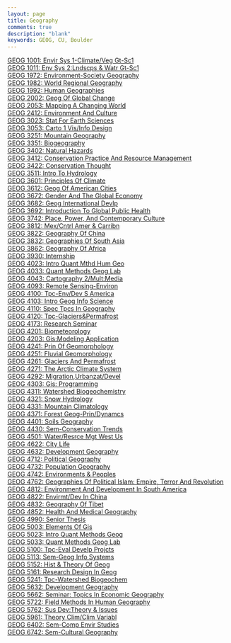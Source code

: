 ```yaml
---
layout: page
title: Geography
comments: true
description: "blank"
keywords: GEOG, CU, Boulder
---
```

<body>
<div><a href="../../courses/GEOG-1001">GEOG 1001: Envir Sys 1-Climate/Veg Gt-Sc1</a></div>
<div><a href="../../courses/GEOG-1011">GEOG 1011: Env Sys 2:Lndscps & Watr Gt-Sc1</a></div>
<div><a href="../../courses/GEOG-1972">GEOG 1972: Environment-Society Geography</a></div>
<div><a href="../../courses/GEOG-1982">GEOG 1982: World Regional Geography</a></div>
<div><a href="../../courses/GEOG-1992">GEOG 1992: Human Geographies</a></div>
<div><a href="../../courses/GEOG-2002">GEOG 2002: Geog Of Global Change</a></div>
<div><a href="../../courses/GEOG-2053">GEOG 2053: Mapping A Changing World</a></div>
<div><a href="../../courses/GEOG-2412">GEOG 2412: Environment And Culture</a></div>
<div><a href="../../courses/GEOG-3023">GEOG 3023: Stat For Earth Sciences</a></div>
<div><a href="../../courses/GEOG-3053">GEOG 3053: Carto 1 Vis/Info Design</a></div>
<div><a href="../../courses/GEOG-3251">GEOG 3251: Mountain Geography</a></div>
<div><a href="../../courses/GEOG-3351">GEOG 3351: Biogeography</a></div>
<div><a href="../../courses/GEOG-3402">GEOG 3402: Natural Hazards</a></div>
<div><a href="../../courses/GEOG-3412">GEOG 3412: Conservation Practice And Resource Management</a></div>
<div><a href="../../courses/GEOG-3422">GEOG 3422: Conservation Thought</a></div>
<div><a href="../../courses/GEOG-3511">GEOG 3511: Intro To Hydrology</a></div>
<div><a href="../../courses/GEOG-3601">GEOG 3601: Principles Of Climate</a></div>
<div><a href="../../courses/GEOG-3612">GEOG 3612: Geog Of American Cities</a></div>
<div><a href="../../courses/GEOG-3672">GEOG 3672: Gender And The Global Economy</a></div>
<div><a href="../../courses/GEOG-3682">GEOG 3682: Geog International Devlp</a></div>
<div><a href="../../courses/GEOG-3692">GEOG 3692: Introduction To Global Public Health</a></div>
<div><a href="../../courses/GEOG-3742">GEOG 3742: Place, Power, And Contemporary Culture</a></div>
<div><a href="../../courses/GEOG-3812">GEOG 3812: Mex/Cntrl Amer & Carribn</a></div>
<div><a href="../../courses/GEOG-3822">GEOG 3822: Geography Of China</a></div>
<div><a href="../../courses/GEOG-3832">GEOG 3832: Geographies Of South Asia</a></div>
<div><a href="../../courses/GEOG-3862">GEOG 3862: Geography Of Africa</a></div>
<div><a href="../../courses/GEOG-3930">GEOG 3930: Internship</a></div>
<div><a href="../../courses/GEOG-4023">GEOG 4023: Intro Quant Mthd Hum Geo</a></div>
<div><a href="../../courses/GEOG-4033">GEOG 4033: Quant Methods Geog Lab</a></div>
<div><a href="../../courses/GEOG-4043">GEOG 4043: Cartography 2/Mult:Media</a></div>
<div><a href="../../courses/GEOG-4093">GEOG 4093: Remote Sensing-Environ</a></div>
<div><a href="../../courses/GEOG-4100">GEOG 4100: Tpc-Env/Dev S America</a></div>
<div><a href="../../courses/GEOG-4103">GEOG 4103: Intro Geog Info Science</a></div>
<div><a href="../../courses/GEOG-4110">GEOG 4110: Spec Tpcs In Geography</a></div>
<div><a href="../../courses/GEOG-4120">GEOG 4120: Tpc-Glaciers&Permafrost</a></div>
<div><a href="../../courses/GEOG-4173">GEOG 4173: Research Seminar</a></div>
<div><a href="../../courses/GEOG-4201">GEOG 4201: Biometeorology</a></div>
<div><a href="../../courses/GEOG-4203">GEOG 4203: Gis:Modeling Application</a></div>
<div><a href="../../courses/GEOG-4241">GEOG 4241: Prin Of Geomorphology</a></div>
<div><a href="../../courses/GEOG-4251">GEOG 4251: Fluvial Geomorphology</a></div>
<div><a href="../../courses/GEOG-4261">GEOG 4261: Glaciers And Permafrost</a></div>
<div><a href="../../courses/GEOG-4271">GEOG 4271: The Arctic Climate System</a></div>
<div><a href="../../courses/GEOG-4292">GEOG 4292: Migration,Urbanzat/Devel</a></div>
<div><a href="../../courses/GEOG-4303">GEOG 4303: Gis: Programming</a></div>
<div><a href="../../courses/GEOG-4311">GEOG 4311: Watershed Biogeochemistry</a></div>
<div><a href="../../courses/GEOG-4321">GEOG 4321: Snow Hydrology</a></div>
<div><a href="../../courses/GEOG-4331">GEOG 4331: Mountain Climatology</a></div>
<div><a href="../../courses/GEOG-4371">GEOG 4371: Forest Geog-Prin/Dynamcs</a></div>
<div><a href="../../courses/GEOG-4401">GEOG 4401: Soils Geography</a></div>
<div><a href="../../courses/GEOG-4430">GEOG 4430: Sem-Conservation Trends</a></div>
<div><a href="../../courses/GEOG-4501">GEOG 4501: Water/Resrce Mgt West Us</a></div>
<div><a href="../../courses/GEOG-4622">GEOG 4622: City Life</a></div>
<div><a href="../../courses/GEOG-4632">GEOG 4632: Development Geography</a></div>
<div><a href="../../courses/GEOG-4712">GEOG 4712: Political Geography</a></div>
<div><a href="../../courses/GEOG-4732">GEOG 4732: Population Geography</a></div>
<div><a href="../../courses/GEOG-4742">GEOG 4742: Environments & Peoples</a></div>
<div><a href="../../courses/GEOG-4762">GEOG 4762: Geographies Of Political Islam: Empire, Terror And Revolution</a></div>
<div><a href="../../courses/GEOG-4812">GEOG 4812: Environment And Development In South America</a></div>
<div><a href="../../courses/GEOG-4822">GEOG 4822: Envirmt/Dev In China</a></div>
<div><a href="../../courses/GEOG-4832">GEOG 4832: Geography Of Tibet</a></div>
<div><a href="../../courses/GEOG-4852">GEOG 4852: Health And Medical Geography</a></div>
<div><a href="../../courses/GEOG-4990">GEOG 4990: Senior Thesis</a></div>
<div><a href="../../courses/GEOG-5003">GEOG 5003: Elements Of Gis</a></div>
<div><a href="../../courses/GEOG-5023">GEOG 5023: Intro Quant Methods Geog</a></div>
<div><a href="../../courses/GEOG-5033">GEOG 5033: Quant Methods Geog Lab</a></div>
<div><a href="../../courses/GEOG-5100">GEOG 5100: Tpc-Eval Develp Projcts</a></div>
<div><a href="../../courses/GEOG-5113">GEOG 5113: Sem-Geog Info Systems</a></div>
<div><a href="../../courses/GEOG-5152">GEOG 5152: Hist & Theory Of Geog</a></div>
<div><a href="../../courses/GEOG-5161">GEOG 5161: Research Design In Geog</a></div>
<div><a href="../../courses/GEOG-5241">GEOG 5241: Tpc-Watershed Biogeochem</a></div>
<div><a href="../../courses/GEOG-5632">GEOG 5632: Development Geography</a></div>
<div><a href="../../courses/GEOG-5662">GEOG 5662: Seminar: Topics In Economic Geography</a></div>
<div><a href="../../courses/GEOG-5722">GEOG 5722: Field Methods In Human Geography</a></div>
<div><a href="../../courses/GEOG-5762">GEOG 5762: Sus Dev:Theory & Issues</a></div>
<div><a href="../../courses/GEOG-5961">GEOG 5961: Theory Clim/Clim Variabl</a></div>
<div><a href="../../courses/GEOG-6402">GEOG 6402: Sem-Comp Envir Studies</a></div>
<div><a href="../../courses/GEOG-6742">GEOG 6742: Sem-Cultural Geography</a></div>
</body>